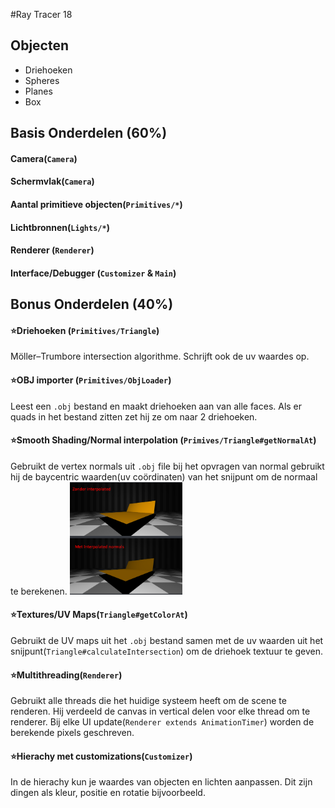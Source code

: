 #Ray Tracer 18

## Objecten
- Driehoeken 
- Spheres 
- Planes 
- Box 

## Basis Onderdelen (60%)
#### Camera(`Camera`)
#### Schermvlak(`Camera`)
#### Aantal primitieve objecten(`Primitives/*`)
#### Lichtbronnen(`Lights/*`)
#### Renderer (`Renderer`)
#### Interface/Debugger (`Customizer` & `Main`)




## Bonus Onderdelen (40%)
#### ⭐Driehoeken (`Primitives/Triangle`)
Möller–Trumbore intersection algorithme. Schrijft ook de uv waardes op.
#### ⭐OBJ importer (`Primitives/ObjLoader`)
Leest een `.obj` bestand en maakt driehoeken aan van alle faces.
Als er quads in het bestand zitten zet hij ze om naar 2 driehoeken.
#### ⭐Smooth Shading/Normal interpolation (`Primives/Triangle#getNormalAt`)
Gebruikt de vertex normals uit `.obj` file bij het opvragen van normal gebruikt
hij de baycentric waarden(uv coördinaten) van het snijpunt om de normaal te berekenen.
<img src="./interpolatednormals.png" width="180" height="180">
#### ⭐Textures/UV Maps(`Triangle#getColorAt`)
Gebruikt de UV maps uit het `.obj` bestand samen met de uv waarden uit het snijpunt(`Triangle#calculateIntersection`) om de driehoek textuur te geven.


#### ⭐Multithreading(`Renderer`)
Gebruikt alle threads die het huidige systeem heeft om de scene te renderen.
Hij verdeeld de canvas in vertical delen voor elke thread om te renderer.
Bij elke UI update(`Renderer extends AnimationTimer`) worden de berekende pixels geschreven.

#### ⭐Hierachy met customizations(`Customizer`)
In de hierachy kun je waardes van objecten en lichten aanpassen.
Dit zijn dingen als kleur, positie en rotatie bijvoorbeeld.
